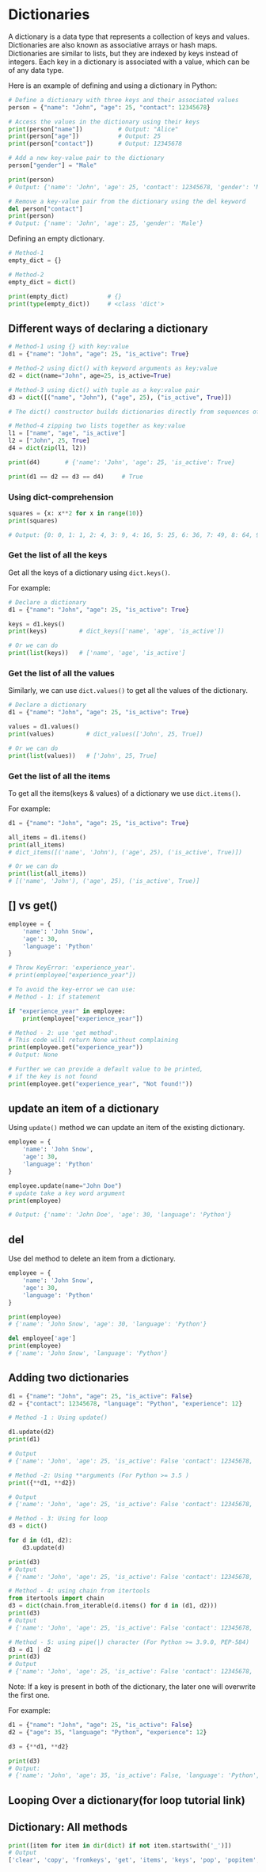 # Dictionaries

A dictionary is a data type that represents a collection of keys and values. Dictionaries are also known as associative arrays or hash maps. Dictionaries are similar to lists, but they are indexed by keys instead of integers. Each key in a dictionary is associated with a value, which can be of any data type.

Here is an example of defining and using a dictionary in Python:

```python
# Define a dictionary with three keys and their associated values
person = {"name": "John", "age": 25, "contact": 12345678}

# Access the values in the dictionary using their keys
print(person["name"])          # Output: "Alice"
print(person["age"])           # Output: 25
print(person["contact"])       # Output: 12345678

# Add a new key-value pair to the dictionary
person["gender"] = "Male"

print(person)
# Output: {'name': 'John', 'age': 25, 'contact': 12345678, 'gender': 'Male'}

# Remove a key-value pair from the dictionary using the del keyword
del person["contact"]
print(person)
# Output: {'name': 'John', 'age': 25, 'gender': 'Male'}
```

Defining an empty dictionary.

```python
# Method-1
empty_dict = {}

# Method-2
empty_dict = dict()

print(empty_dict)           # {}
print(type(empty_dict))     # <class 'dict'>
```

## Different ways of declaring a dictionary

```python
# Method-1 using {} with key:value
d1 = {"name": "John", "age": 25, "is_active": True}

# Method-2 using dict() with keyword arguments as key:value
d2 = dict(name="John", age=25, is_active=True)

# Method-3 using dict() with tuple as a key:value pair
d3 = dict([("name", "John"), ("age", 25), ("is_active", True)])

# The dict() constructor builds dictionaries directly from sequences of key-value pairs.

# Method-4 zipping two lists together as key:value
l1 = ["name", "age", "is_active"]
l2 = ["John", 25, True]
d4 = dict(zip(l1, l2))

print(d4)       # {'name': 'John', 'age': 25, 'is_active': True}

print(d1 == d2 == d3 == d4)     # True
```

### Using dict-comprehension

```python
squares = {x: x**2 for x in range(10)}
print(squares)

# Output: {0: 0, 1: 1, 2: 4, 3: 9, 4: 16, 5: 25, 6: 36, 7: 49, 8: 64, 9: 81}
```

### Get the list of all the keys

Get all the keys of a dictionary using `dict.keys()`.

For example:

```python
# Declare a dictionary
d1 = {"name": "John", "age": 25, "is_active": True}

keys = d1.keys()
print(keys)         # dict_keys(['name', 'age', 'is_active'])

# Or we can do
print(list(keys))   # ['name', 'age', 'is_active']
```

### Get the list of all the values

Similarly, we can use `dict.values()` to get all the values of the dictionary.

```python
# Declare a dictionary
d1 = {"name": "John", "age": 25, "is_active": True}

values = d1.values()
print(values)         # dict_values(['John', 25, True])

# Or we can do
print(list(values))   # ['John', 25, True]
```

### Get the list of all the items

To get all the items(keys & values) of a dictionary we use `dict.items()`.

For example:

```python
d1 = {"name": "John", "age": 25, "is_active": True}

all_items = d1.items()
print(all_items)
# dict_items([('name', 'John'), ('age', 25), ('is_active', True)])

# Or we can do
print(list(all_items))   
# [('name', 'John'), ('age', 25), ('is_active', True)]
```

## [] vs get()

```python
employee = {
    'name': 'John Snow',
    'age': 30,
    'language': 'Python'
}

# Throw KeyError: 'experience_year'.
# print(employee["experience_year"])

# To avoid the key-error we can use: 
# Method - 1: if statement

if "experience_year" in employee:
    print(employee["experience_year"])

# Method - 2: use 'get method'.
# This code will return None without complaining
print(employee.get("experience_year"))
# Output: None

# Further we can provide a default value to be printed,
# if the key is not found
print(employee.get("experience_year", "Not found!"))
```

## update an item of a dictionary

Using `update()` method we can update an item of the existing dictionary.

```python
employee = {
    'name': 'John Snow',
    'age': 30,
    'language': 'Python'
}

employee.update(name="John Doe")
# update take a key word argument
print(employee)

# Output: {'name': 'John Doe', 'age': 30, 'language': 'Python'}
```

## del

Use del method to delete an item from a dictionary.

```python
employee = {
    'name': 'John Snow',
    'age': 30,
    'language': 'Python'
}

print(employee)
# {'name': 'John Snow', 'age': 30, 'language': 'Python'}

del employee['age']
print(employee)
# {'name': 'John Snow', 'language': 'Python'}
```

## Adding two dictionaries

```python
d1 = {"name": "John", "age": 25, "is_active": False}
d2 = {"contact": 12345678, "language": "Python", "experience": 12}

# Method -1 : Using update()

d1.update(d2)
print(d1)

# Output
# {'name': 'John', 'age': 25, 'is_active': False 'contact': 12345678, 'language': 'Python', 'experience': 12}

# Method -2: Using **arguments (For Python >= 3.5 )
print({**d1, **d2})

# Output
# {'name': 'John', 'age': 25, 'is_active': False 'contact': 12345678, 'language': 'Python', 'experience': 12}

# Method - 3: Using for loop
d3 = dict()

for d in (d1, d2):
    d3.update(d)

print(d3)
# Output
# {'name': 'John', 'age': 25, 'is_active': False 'contact': 12345678, 'language': 'Python', 'experience': 12}

# Method - 4: using chain from itertools
from itertools import chain
d3 = dict(chain.from_iterable(d.items() for d in (d1, d2)))
print(d3)
# Output
# {'name': 'John', 'age': 25, 'is_active': False 'contact': 12345678, 'language': 'Python', 'experience': 12}

# Method - 5: using pipe(|) character (For Python >= 3.9.0, PEP-584)
d3 = d1 | d2
print(d3)
# Output
# {'name': 'John', 'age': 25, 'is_active': False 'contact': 12345678, 'language': 'Python', 'experience': 12}
```

Note: If a key is present in both of the dictionary, the later one will overwrite the first one.

For example:

```python
d1 = {"name": "John", "age": 25, "is_active": False}
d2 = {"age": 35, "language": "Python", "experience": 12}

d3 = {**d1, **d2}

print(d3)
# Output:
# {'name': 'John', 'age': 35, 'is_active': False, 'language': 'Python', 'experience': 12}
```

## Looping Over a dictionary(for loop tutorial link)

## Dictionary: All methods

```python
print([item for item in dir(dict) if not item.startswith('_')])
# Output
['clear', 'copy', 'fromkeys', 'get', 'items', 'keys', 'pop', 'popitem', 'setdefault', 'update', 'values']
```
